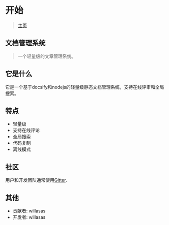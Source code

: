 # 开始
> [主页](https://willasas.github.io/ArticleManagementSystem/#/)

## 文档管理系统

> 一个轻量级的文章管理系统。

## 它是什么

它是一个基于docsify和nodejs的轻量级静态文档管理系统，支持在线评审和全局搜索。

## 特点

- 轻量级
- 支持在线评论
- 全局搜索
- 代码复制
- 离线模式

## 社区

用户和开发团队通常使用<a href="https://gitter.im/WaresWebsite/community?utm_source=share-link&utm_medium=link&utm_campaign=share-link">Gitter</a>.

## 其他

- 贡献者: willasas
- 开发者: willasas
